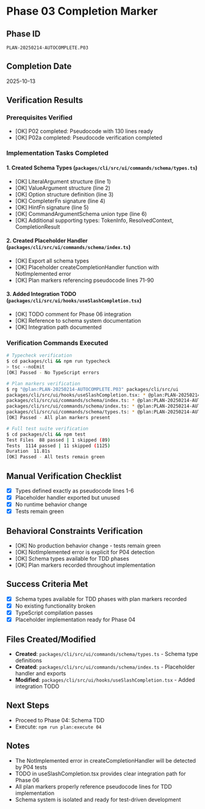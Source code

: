# Phase 03 Completion Marker

## Phase ID
`PLAN-20250214-AUTOCOMPLETE.P03`

## Completion Date
2025-10-13

## Verification Results

### Prerequisites Verified
- [OK] P02 completed: Pseudocode with 130 lines ready
- [OK] P02a completed: Pseudocode verification completed

### Implementation Tasks Completed

#### 1. Created Schema Types (`packages/cli/src/ui/commands/schema/types.ts`)
- [OK] LiteralArgument structure (line 1)
- [OK] ValueArgument structure (line 2)  
- [OK] Option structure definition (line 3)
- [OK] CompleterFn signature (line 4)
- [OK] HintFn signature (line 5)
- [OK] CommandArgumentSchema union type (line 6)
- [OK] Additional supporting types: TokenInfo, ResolvedContext, CompletionResult

#### 2. Created Placeholder Handler (`packages/cli/src/ui/commands/schema/index.ts`)
- [OK] Export all schema types
- [OK] Placeholder createCompletionHandler function with NotImplemented error
- [OK] Plan markers referencing pseudocode lines 71-90

#### 3. Added Integration TODO (`packages/cli/src/ui/hooks/useSlashCompletion.tsx`)
- [OK] TODO comment for Phase 06 integration
- [OK] Reference to schema system documentation
- [OK] Integration path documented

### Verification Commands Executed

```bash
# Typecheck verification
$ cd packages/cli && npm run typecheck
> tsc --noEmit
[OK] Passed - No TypeScript errors

# Plan markers verification
$ rg "@plan:PLAN-20250214-AUTOCOMPLETE.P03" packages/cli/src/ui
packages/cli/src/ui/hooks/useSlashCompletion.tsx: * @plan:PLAN-20250214-AUTOCOMPLETE.P03
packages/cli/src/ui/commands/schema/index.ts: * @plan:PLAN-20250214-AUTOCOMPLETE.P03
packages/cli/src/ui/commands/schema/index.ts: * @plan:PLAN-20250214-AUTOCOMPLETE.P03
packages/cli/src/ui/commands/schema/types.ts: * @plan:PLAN-20250214-AUTOCOMPLETE.P03
[OK] Passed - All plan markers present

# Full test suite verification
$ cd packages/cli && npm test
Test Files  88 passed | 1 skipped (89)
Tests  1114 passed | 11 skipped (1125)
Duration  11.81s
[OK] Passed - All tests remain green
```

## Manual Verification Checklist
- [x] Types defined exactly as pseudocode lines 1-6
- [x] Placeholder handler exported but unused
- [x] No runtime behavior change
- [x] Tests remain green

## Behavioral Constraints Verification
- [OK] No production behavior change - tests remain green
- [OK] NotImplemented error is explicit for P04 detection
- [OK] Schema types available for TDD phases
- [OK] Plan markers recorded throughout implementation

## Success Criteria Met
- [x] Schema types available for TDD phases with plan markers recorded
- [x] No existing functionality broken
- [x] TypeScript compilation passes
- [x] Placeholder implementation ready for Phase 04

## Files Created/Modified
- **Created**: `packages/cli/src/ui/commands/schema/types.ts` - Schema type definitions
- **Created**: `packages/cli/src/ui/commands/schema/index.ts` - Placeholder handler and exports
- **Modified**: `packages/cli/src/ui/hooks/useSlashCompletion.tsx` - Added integration TODO

## Next Steps
- Proceed to Phase 04: Schema TDD
- Execute: `npm run plan:execute 04`

## Notes
- The NotImplemented error in createCompletionHandler will be detected by P04 tests
- TODO in useSlashCompletion.tsx provides clear integration path for Phase 06
- All plan markers properly reference pseudocode lines for TDD implementation
- Schema system is isolated and ready for test-driven development